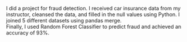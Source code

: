 I did a project for fraud detection. I received car insurance data from my instructor, cleansed the data, and filled in the null values using Python. 
I joined 5 different datasets using pandas merge.  
Finally, I used Random Forest Classifier to predict fraud and achieved an accuracy of 93%. 
